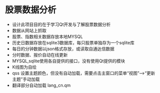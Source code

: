 # 股票数据分析
* 设计此项目目的在于学习Qt开发与了解股票数据分析
* 数据从网站上抓取
* 股票、指数相关数据存放本地MYSQL
* 历史日数据存放在sqlite3数据库，每只股票单独存为一个sqlite库
* 每日的分钟数据以json格式存放，或读取自通达信数据
* 分时数据、报价自动在线更新
* MYSQL,sqlite使用各自提供的接口，没有使用Qt提供的模块
* K线图为自绘
* qss 设置主题颜色，但没有自动加载，需要点击主窗口的菜单“视图”-->“更新主题”手动加载
* 翻译部分自动加载 lang_cn.qm